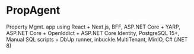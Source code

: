 # PropAgent
Property Mgmt. app using React + Next.js, BFF, ASP.NET Core + YARP, ASP.NET Core + OpenIddict + ASP.NET Core Identity, PostgreSQL 15+, Manual SQL scripts + DbUp runner, inbuckle.MultiTenant, MinIO, C# (.NET 8)
